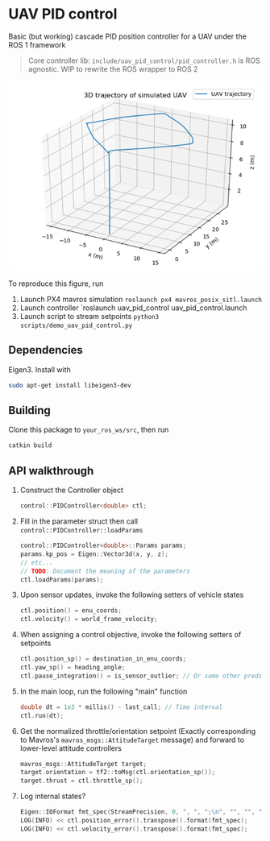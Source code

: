 # UAV PID control

Basic (but working) cascade PID position controller for a UAV under the ROS 1 framework

> Core controller lib: `include/uav_pid_control/pid_controller.h` is ROS agnostic. WIP to rewrite the ROS wrapper to ROS 2

![demo](res/Figure_0.png)

To reproduce this figure, run

1. Launch PX4 mavros simulation `roslaunch px4 mavros_posix_sitl.launch`
2. Launch controller `roslaunch uav_pid_control uav_pid_control.launch
3. Launch script to stream setpoints `python3 scripts/demo_uav_pid_control.py`

## Dependencies

Eigen3. Install with

``` bash
sudo apt-get install libeigen3-dev
```

## Building

Clone this package to `your_ros_ws/src`, then run

``` bash
catkin build
```

## API walkthrough

1. Construct the Controller object

    ``` C++
    control::PIDController<double> ctl;
    ```

2. Fill in the parameter struct then call `control::PIDController::loadParams`

    ``` C++
    control::PIDController<double>::Params params;
    params.kp_pos = Eigen::Vector3d(x, y, z);
    // etc...
    // TODO: Document the meaning of the parameters
    ctl.loadParams(params);
    ```

3. Upon sensor updates, invoke the following setters of vehicle states

    ``` C++
    ctl.position() = enu_coords;
    ctl.velocity() = world_frame_velocity;
    ```

4. When assigning a control objective, invoke the following setters of setpoints

    ``` C++
    ctl.position_sp() = destination_in_enu_coords;
    ctl.yaw_sp() = heading_angle;
    ctl.pause_integration() = is_sensor_outlier; // Or some other predicate
    ```

5. In the main loop, run the following "main" function

    ``` C++
    double dt = 1e3 * millis() - last_call; // Time interval
    ctl.run(dt);
    ```

6. Get the normalized throttle/orientation setpoint (Exactly corresponding to Mavros's `mavros_msgs::AttitudeTarget` message) and forward to lower-level attitude controllers

    ``` C++
    mavros_msgs::AttitudeTarget target;
    target.orientation = tf2::toMsg(ctl.orientation_sp());
    target.thrust = ctl.throttle_sp();
    ```

7. Log internal states?

    ``` C++
    Eigen::IOFormat fmt_spec(StreamPrecision, 0, ", ", ";\n", "", "", "[", "]");
    LOG(INFO) << ctl.position_error().transpose().format(fmt_spec);
    LOG(INFO) << ctl.velocity_error().transpose().format(fmt_spec);
    ```
